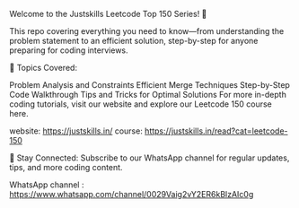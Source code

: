 Welcome to the Justskills Leetcode Top 150 Series! 🎉

This repo covering everything you need to know—from understanding the problem statement to an efficient solution, step-by-step for anyone preparing for coding interviews.


📌 Topics Covered:

Problem Analysis and Constraints
Efficient Merge Techniques
Step-by-Step Code Walkthrough
Tips and Tricks for Optimal Solutions
For more in-depth coding tutorials, visit our website and explore our Leetcode 150 course here.

website: https://justskills.in/
course: https://justskills.in/read?cat=leetcode-150


🔔 Stay Connected: Subscribe to our WhatsApp channel for regular updates, tips, and more coding content.

WhatsApp channel : https://www.whatsapp.com/channel/0029Vaig2vY2ER6kBlzAIc0g

